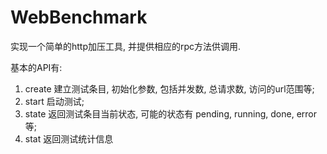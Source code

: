 # WebBenchmark

实现一个简单的http加压工具, 并提供相应的rpc方法供调用.

基本的API有:

1. create
	建立测试条目, 初始化参数, 包括并发数, 总请求数, 访问的url范围等;
2. start
	启动测试;
3. state
	返回测试条目当前状态, 可能的状态有 pending, running, done, error等;
4. stat
	返回测试统计信息


